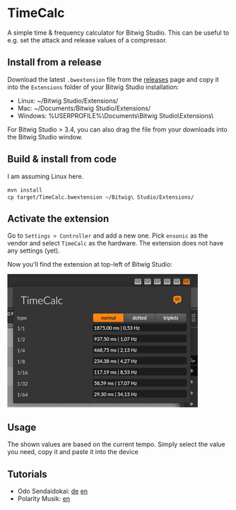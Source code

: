 # TimeCalc

A simple time & frequency calculator for Bitwig Studio. This can be useful to
e.g. set the attack and release values of a compressor.

## Install from a release

Download the latest `.bwextension` file from the [releases](https://github.com/ensonic/bitwig-timecalc/releases)
page and copy it into the `Extensions` folder of your Bitwig Studio
installation:
* Linux: ~/Bitwig Studio/Extensions/
* Mac: ~/Documents/Bitwig Studio/Extensions/
* Windows: %USERPROFILE%\Documents\Bitwig Studio\Extensions\

For Bitwig Studio > 3.4, you can also drag the file from your downloads into the Bitwig Studio window.

## Build & install from code

I am assuming Linux here.

```shell
mvn install
cp target/TimeCalc.bwextension ~/Bitwig\ Studio/Extensions/
```

## Activate the extension

Go to `Settings > Controller` and add a new one. Pick `ensonic` as the vendor
and select `TimeCalc` as the hardware. The extension does not have any settings
(yet).

Now you'll find the extension at top-left of Bitwig Studio:

![main ui](/docs/main.png)

## Usage

The shown values are based on the current tempo. Simply select the value you
need, copy it and paste it into the device

## Tutorials

* Odo Sendaidokai: [de](https://www.youtube.com/watch?v=JeCr-3fabak) [en](https://www.youtube.com/watch?v=vma4DL57EjI)
* Polarity Musik: [en](https://www.youtube.com/watch?v=J0682VqS7hM)